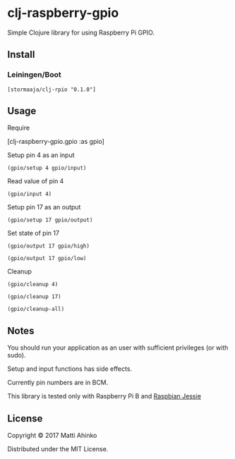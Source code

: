 # clj-raspberry-gpio

Simple Clojure library for using Raspberry Pi GPIO.

## Install

### Leiningen/Boot

    [stormaaja/clj-rpio "0.1.0"]

## Usage

Require

  [clj-raspberry-gpio.gpio :as gpio]

Setup pin 4 as an input

    (gpio/setup 4 gpio/input)

Read value of pin 4

    (gpio/input 4)

Setup pin 17 as an output

    (gpio/setup 17 gpio/output)

Set state of pin 17

    (gpio/output 17 gpio/high)

    (gpio/output 17 gpio/low)

Cleanup

    (gpio/cleanup 4)

    (gpio/cleanup 17)

    (gpio/cleanup-all)

## Notes

You should run your application as an user with sufficient privileges (or with sudo).

Setup and input functions has side effects.

Currently pin numbers are in BCM.

This library is tested only with Raspberry Pi B and
[Raspbian Jessie](https://www.raspberrypi.org/downloads/raspbian/)

## License

Copyright © 2017 Matti Ahinko

Distributed under the MIT License.
